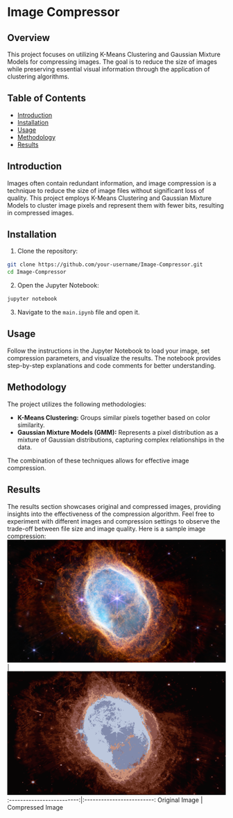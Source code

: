 # Image Compressor

## Overview

This project focuses on utilizing K-Means Clustering and Gaussian Mixture Models for compressing images. The goal is to reduce the size of images while preserving essential visual information through the application of clustering algorithms.

## Table of Contents

- [Introduction](#introduction)
- [Installation](#installation)
- [Usage](#usage)
- [Methodology](#methodology)
- [Results](#results)

## Introduction

Images often contain redundant information, and image compression is a technique to reduce the size of image files without significant loss of quality. This project employs K-Means Clustering and Gaussian Mixture Models to cluster image pixels and represent them with fewer bits, resulting in compressed images. 

## Installation

1. Clone the repository:

```bash
git clone https://github.com/your-username/Image-Compressor.git
cd Image-Compressor
```

2. Open the Jupyter Notebook:

```bash
jupyter notebook
```

3. Navigate to the `main.ipynb` file and open it.

## Usage

Follow the instructions in the Jupyter Notebook to load your image, set compression parameters, and visualize the results. The notebook provides step-by-step explanations and code comments for better understanding.

## Methodology

The project utilizes the following methodologies:

- **K-Means Clustering:** Groups similar pixels together based on color similarity.
- **Gaussian Mixture Models (GMM):** Represents a pixel distribution as a mixture of Gaussian distributions, capturing complex relationships in the data.

The combination of these techniques allows for effective image compression.

## Results

The results section showcases original and compressed images, providing insights into the effectiveness of the compression algorithm. Feel free to experiment with different images and compression settings to observe the trade-off between file size and image quality. Here is a sample image compression:
![Original Image](github-images/1.png) | ![Compressed Image](github-images/2.png)
:-------------------------:|:-------------------------:
Original Image | Compressed Image
